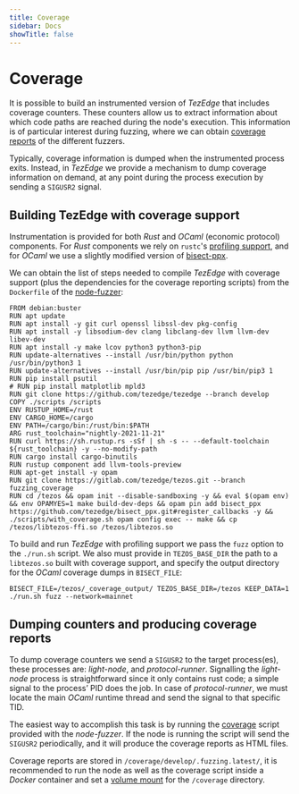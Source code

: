 ```yaml
---
title: Coverage
sidebar: Docs
showTitle: false
---
```


# Coverage

It is possible to build an instrumented version of *TezEdge* that includes coverage counters. These counters allow us to extract information about which code paths are reached during the node's execution. This information is of particular interest during fuzzing, where we can obtain [coverage reports](http://fuzz.tezedge.com/develop) of the different fuzzers.

Typically, coverage information is dumped when the instrumented process exits. Instead, in *TezEdge* we provide a mechanism to dump coverage information on demand, at any point during the process execution by sending a `SIGUSR2` signal.

## Building TezEdge with coverage support

Instrumentation is provided for both *Rust* and *OCaml* (economic protocol) components. For *Rust* components we rely on `rustc`'s [profiling support](https://doc.rust-lang.org/beta/unstable-book/compiler-flags/profile.html), and for *OCaml* we use a slightly modified version of [bisect-ppx](https://github.com/tezedge/bisect_ppx).

We can obtain the list of steps needed to compile *TezEdge* with coverage support (plus the dependencies for the coverage reporting scripts) from the `Dockerfile` of the [node-fuzzer](https://github.com/tezedge/node-fuzzer):

```
FROM debian:buster
RUN apt update
RUN apt install -y git curl openssl libssl-dev pkg-config
RUN apt install -y libsodium-dev clang libclang-dev llvm llvm-dev libev-dev
RUN apt install -y make lcov python3 python3-pip
RUN update-alternatives --install /usr/bin/python python /usr/bin/python3 1
RUN update-alternatives --install /usr/bin/pip pip /usr/bin/pip3 1
RUN pip install psutil
# RUN pip install matplotlib mpld3
RUN git clone https://github.com/tezedge/tezedge --branch develop
COPY ./scripts /scripts
ENV RUSTUP_HOME=/rust
ENV CARGO_HOME=/cargo
ENV PATH=/cargo/bin:/rust/bin:$PATH
ARG rust_toolchain="nightly-2021-11-21"
RUN curl https://sh.rustup.rs -sSf | sh -s -- --default-toolchain ${rust_toolchain} -y --no-modify-path
RUN cargo install cargo-binutils
RUN rustup component add llvm-tools-preview
RUN apt-get install -y opam
RUN git clone https://gitlab.com/tezedge/tezos.git --branch fuzzing_coverage
RUN cd /tezos && opam init --disable-sandboxing -y && eval $(opam env) && env OPAMYES=1 make build-dev-deps && opam pin add bisect_ppx https://github.com/tezedge/bisect_ppx.git#register_callbacks -y && ./scripts/with_coverage.sh opam config exec -- make && cp /tezos/libtezos-ffi.so /tezos/libtezos.so
```

To build and run *TezEdge* with profiling support we pass the `fuzz` option to the `./run.sh` script. We also must provide in `TEZOS_BASE_DIR` the path to a `libtezos.so` built with coverage support, and specify the output directory for the *OCaml* coverage dumps in `BISECT_FILE`:

```
BISECT_FILE=/tezos/_coverage_output/ TEZOS_BASE_DIR=/tezos KEEP_DATA=1 ./run.sh fuzz --network=mainnet
```

## Dumping counters and producing coverage reports

To dump coverage counters we send a `SIGUSR2` to the target process(es), these processes are: *light-node*, and *protocol-runner*. Signalling the *light-node* process is straightforward since it only contains rust code; a simple signal to the process’ PID does the job. In case of *protocol-runner*, we must locate the main *OCaml* runtime thread and send the signal to that specific TID.

The easiest way to accomplish this task is by running the [coverage](https://github.com/tezedge/node-fuzzer/blob/bad-node/scripts/coverage) script provided with the *node-fuzzer*. If the node is running the script will send the `SIGUSR2` periodically, and it will produce the coverage reports as HTML files.

Coverage reports are stored in `/coverage/develop/.fuzzing.latest/`, it is recommended to run the node as well as the coverage script inside a *Docker* container and set a [volume mount](https://docs.docker.com/storage/volumes/) for the `/coverage` directory.

